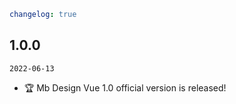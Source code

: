 ```yaml
changelog: true
```
## 1.0.0

`2022-06-13`

- 🏆 Mb Design Vue 1.0 official version is released!
